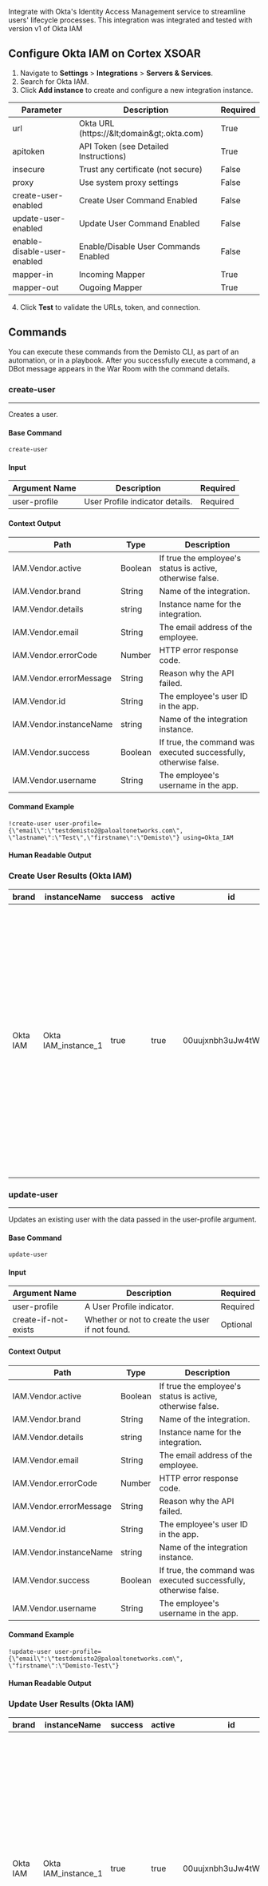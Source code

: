 Integrate with Okta's Identity Access Management service to streamline users' lifecycle processes.
This integration was integrated and tested with version v1 of Okta IAM
## Configure Okta IAM on Cortex XSOAR

1. Navigate to **Settings** > **Integrations** > **Servers & Services**.
2. Search for Okta IAM.
3. Click **Add instance** to create and configure a new integration instance.

| **Parameter** | **Description** | **Required** |
| --- | --- | --- |
| url | Okta URL \(https://&amp;lt;domain&amp;gt;.okta.com\) | True |
| apitoken | API Token \(see Detailed Instructions\) | True |
| insecure | Trust any certificate \(not secure\) | False |
| proxy | Use system proxy settings | False |
| create-user-enabled | Create User Command Enabled | False |
| update-user-enabled | Update User Command Enabled | False |
| enable-disable-user-enabled | Enable/Disable User Commands Enabled | False |
| mapper-in | Incoming Mapper | True |
| mapper-out | Ougoing Mapper | True |

4. Click **Test** to validate the URLs, token, and connection.
## Commands
You can execute these commands from the Demisto CLI, as part of an automation, or in a playbook.
After you successfully execute a command, a DBot message appears in the War Room with the command details.
### create-user
***
Creates a user.


#### Base Command

`create-user`
#### Input

| **Argument Name** | **Description** | **Required** |
| --- | --- | --- |
| user-profile | User Profile indicator details. | Required | 


#### Context Output

| **Path** | **Type** | **Description** |
| --- | --- | --- |
| IAM.Vendor.active | Boolean | If true the employee's status is active, otherwise false. | 
| IAM.Vendor.brand | String | Name of the integration. | 
| IAM.Vendor.details | string | Instance name for the integration. | 
| IAM.Vendor.email | String | The email address of the employee. | 
| IAM.Vendor.errorCode | Number | HTTP error response code. | 
| IAM.Vendor.errorMessage | String | Reason why the API failed. | 
| IAM.Vendor.id | String | The employee's user ID in the app. | 
| IAM.Vendor.instanceName | string | Name of the integration instance. | 
| IAM.Vendor.success | Boolean | If true, the command was executed successfully, otherwise false. | 
| IAM.Vendor.username | String | The employee's username in the app. | 


#### Command Example
```!create-user user-profile={\"email\":\"testdemisto2@paloaltonetworks.com\", \"lastname\":\"Test\",\"firstname\":\"Demisto\"} using=Okta_IAM```

#### Human Readable Output
### Create User Results (Okta IAM)
|brand|instanceName|success|active|id|username|email|details|
|---|---|---|---|---|---|---|---|
| Okta IAM | Okta IAM_instance_1 | true | true | 00uujxnbh3uJw4tWA0h7 | testdemisto2@paloaltonetworks.com | testdemisto2@paloaltonetworks.com | id: 00uujxnbh3uJw4tWA0h7<br>status: PROVISIONED<br>created: 2020-10-18T17:54:30.000Z<br>activated: 2020-10-18T17:54:30.000Z<br>statusChanged: 2020-10-18T17:54:30.000Z<br>lastLogin: null<br>lastUpdated: 2020-10-18T17:54:30.000Z<br>passwordChanged: null<br>type: {"id": "oty8zfz6plq7b0r830h7"}<br>profile: {"firstName": "Demisto", "lastName": "Test", "mobilePhone": null, "secondEmail": null, "login": "testdemisto2@paloaltonetworks.com", "email": "testdemisto44@paloaltonetworks.com"}<br>credentials: {"provider": {"type": "OKTA", "name": "OKTA"}}<br>_links: {"suspend": {"href": "https://panw-test.oktapreview.com/api/v1/users/00uujxnbh3uJw4tWA0h7/lifecycle/suspend", "method": "POST"}, "schema": {"href": "https://panw-test.oktapreview.com/api/v1/meta/schemas/user/osc8zfz6plq7b0r830h7"}, "resetPassword": {"href": "https://panw-test.oktapreview.com/api/v1/users/00uujxnbh3uJw4tWA0h7/lifecycle/reset_password", "method": "POST"}, "reactivate": {"href": "https://panw-test.oktapreview.com/api/v1/users/00uujxnbh3uJw4tWA0h7/lifecycle/reactivate", "method": "POST"}, "self": {"href": "https://panw-test.oktapreview.com/api/v1/users/00uujxnbh3uJw4tWA0h7"}, "type": {"href": "https://panw-test.oktapreview.com/api/v1/meta/types/user/oty8zfz6plq7b0r830h7"}, "deactivate": {"href": "https://panw-test.oktapreview.com/api/v1/users/00uujxnbh3uJw4tWA0h7/lifecycle/deactivate", "method": "POST"}} |



### update-user
***
Updates an existing user with the data passed in the user-profile argument.


#### Base Command

`update-user`
#### Input

| **Argument Name** | **Description** | **Required** |
| --- | --- | --- |
| user-profile | A User Profile indicator. | Required | 
| create-if-not-exists | Whether or not to create the user if not found. | Optional | 


#### Context Output

| **Path** | **Type** | **Description** |
| --- | --- | --- |
| IAM.Vendor.active | Boolean | If true the employee's status is active, otherwise false. | 
| IAM.Vendor.brand | String | Name of the integration. | 
| IAM.Vendor.details | string | Instance name for the integration. | 
| IAM.Vendor.email | String | The email address of the employee. | 
| IAM.Vendor.errorCode | Number | HTTP error response code. | 
| IAM.Vendor.errorMessage | String | Reason why the API failed. | 
| IAM.Vendor.id | String | The employee's user ID in the app. | 
| IAM.Vendor.instanceName | string | Name of the integration instance. | 
| IAM.Vendor.success | Boolean | If true, the command was executed successfully, otherwise false. | 
| IAM.Vendor.username | String | The employee's username in the app. | 


#### Command Example
```!update-user user-profile={\"email\":\"testdemisto2@paloaltonetworks.com\", \"firstname\":\"Demisto-Test\"}```

#### Human Readable Output
### Update User Results (Okta IAM)
|brand|instanceName|success|active|id|username|email|details|
|---|---|---|---|---|---|---|---|
| Okta IAM | Okta IAM_instance_1 | true | true | 00uujxnbh3uJw4tWA0h7 | testdemisto2@paloaltonetworks.com | testdemisto2@paloaltonetworks.com | id: 00uujxnbh3uJw4tWA0h7<br>status: PROVISIONED<br>created: 2020-10-18T17:54:30.000Z<br>activated: 2020-10-18T17:54:30.000Z<br>statusChanged: 2020-10-18T17:54:30.000Z<br>lastLogin: null<br>lastUpdated: 2020-10-18T17:56:53.000Z<br>passwordChanged: null<br>type: {"id": "oty8zfz6plq7b0r830h7"}<br>profile: {"firstName": "Demisto-Test", "lastName": "Test", "mobilePhone": null, "secondEmail": null, "login": "testdemisto2@paloaltonetworks.com", "email": "testdemisto2@paloaltonetworks.com"}<br>credentials: {"provider": {"type": "OKTA", "name": "OKTA"}}<br>_links: {"suspend": {"href": "https://panw-test.oktapreview.com/api/v1/users/00uujxnbh3uJw4tWA0h7/lifecycle/suspend", "method": "POST"}, "schema": {"href": "https://panw-test.oktapreview.com/api/v1/meta/schemas/user/osc8zfz6plq7b0r830h7"}, "resetPassword": {"href": "https://panw-test.oktapreview.com/api/v1/users/00uujxnbh3uJw4tWA0h7/lifecycle/reset_password", "method": "POST"}, "reactivate": {"href": "https://panw-test.oktapreview.com/api/v1/users/00uujxnbh3uJw4tWA0h7/lifecycle/reactivate", "method": "POST"}, "self": {"href": "https://panw-test.oktapreview.com/api/v1/users/00uujxnbh3uJw4tWA0h7"}, "type": {"href": "https://panw-test.oktapreview.com/api/v1/meta/types/user/oty8zfz6plq7b0r830h7"}, "deactivate": {"href": "https://panw-test.oktapreview.com/api/v1/users/00uujxnbh3uJw4tWA0h7/lifecycle/deactivate", "method": "POST"}} |



### get-user
***
Retrieves a single user resource.


#### Base Command

`get-user`
#### Input

| **Argument Name** | **Description** | **Required** |
| --- | --- | --- |
| user-profile | A User Profile indicator. | Required | 


#### Context Output

| **Path** | **Type** | **Description** |
| --- | --- | --- |
| IAM.Vendor.active | Boolean | If true the employee's status is active, otherwise false. | 
| IAM.Vendor.brand | String | Name of the integration. | 
| IAM.Vendor.details | string | Instance name for the integration. | 
| IAM.Vendor.email | String | The email address of the employee. | 
| IAM.Vendor.errorCode | Number | HTTP error response code. | 
| IAM.Vendor.errorMessage | String | Reason why the API failed. | 
| IAM.Vendor.id | String | The employee's user ID in the app. | 
| IAM.Vendor.instanceName | string | Name of the integration instance. | 
| IAM.Vendor.success | Boolean | If true, the command was executed successfully, otherwise false. | 
| IAM.Vendor.username | String | The employee's username in the app. | 


#### Command Example
```!get-user user-profile={\"email\":\"testdemisto2@paloaltonetworks.com\"}```

#### Human Readable Output
### Get User Results (Okta IAM)
|brand|instanceName|success|active|id|username|email|details|
|---|---|---|---|---|---|---|---|
| Okta IAM | Okta IAM_instance_1 | true | true | 00uujxnbh3uJw4tWA0h7 | testdemisto2@paloaltonetworks.com | testdemisto2@paloaltonetworks.com | id: 00uujxnbh3uJw4tWA0h7<br>status: PROVISIONED<br>created: 2020-10-18T17:54:30.000Z<br>activated: 2020-10-18T17:54:30.000Z<br>statusChanged: 2020-10-18T17:54:30.000Z<br>lastLogin: null<br>lastUpdated: 2020-10-18T17:56:53.000Z<br>passwordChanged: null<br>type: {"id": "oty8zfz6plq7b0r830h7"}<br>profile: {"firstName": "Demisto-Test", "lastName": "Test", "mobilePhone": null, "secondEmail": null, "login": "testdemisto2@paloaltonetworks.com", "email": "testdemisto2@paloaltonetworks.com"}<br>credentials: {"provider": {"type": "OKTA", "name": "OKTA"}}<br>_links: {"suspend": {"href": "https://panw-test.oktapreview.com/api/v1/users/00uujxnbh3uJw4tWA0h7/lifecycle/suspend", "method": "POST"}, "schema": {"href": "https://panw-test.oktapreview.com/api/v1/meta/schemas/user/osc8zfz6plq7b0r830h7"}, "resetPassword": {"href": "https://panw-test.oktapreview.com/api/v1/users/00uujxnbh3uJw4tWA0h7/lifecycle/reset_password", "method": "POST"}, "reactivate": {"href": "https://panw-test.oktapreview.com/api/v1/users/00uujxnbh3uJw4tWA0h7/lifecycle/reactivate", "method": "POST"}, "self": {"href": "https://panw-test.oktapreview.com/api/v1/users/00uujxnbh3uJw4tWA0h7"}, "type": {"href": "https://panw-test.oktapreview.com/api/v1/meta/types/user/oty8zfz6plq7b0r830h7"}, "deactivate": {"href": "https://panw-test.oktapreview.com/api/v1/users/00uujxnbh3uJw4tWA0h7/lifecycle/deactivate", "method": "POST"}} |




### disable-user
***
Disable an active user.


#### Base Command

`disable-user`
#### Input

| **Argument Name** | **Description** | **Required** |
| --- | --- | --- |
| user-profile | A User Profile indicator. | Required | 


#### Context Output

| **Path** | **Type** | **Description** |
| --- | --- | --- |
| IAM.Vendor.active | Boolean | If true the employee's status is active, otherwise false. | 
| IAM.Vendor.brand | String | Name of the integration. | 
| IAM.Vendor.details | string | Instance name for the integration. | 
| IAM.Vendor.email | String | The email address of the employee. | 
| IAM.Vendor.errorCode | Number | HTTP error response code. | 
| IAM.Vendor.errorMessage | String | Reason why the API failed. | 
| IAM.Vendor.id | String | The employee's user ID in the app. | 
| IAM.Vendor.instanceName | string | Name of the integration instance. | 
| IAM.Vendor.success | Boolean | If true, the command was executed successfully, otherwise false. | 
| IAM.Vendor.username | String | The employee's username in the app. | 


#### Command Example
```!disable-user user-profile={\"email\":\"testdemisto2@paloaltonetworks.com\"}```

#### Human Readable Output
### Disable User Results (Okta IAM)
|brand|instanceName|success|active|id|username|email|details|
|---|---|---|---|---|---|---|---|
| Okta IAM | Okta IAM_instance_1 | true | false | 00uujxnbh3uJw4tWA0h7 | testdemisto2@paloaltonetworks.com | testdemisto2@paloaltonetworks.com | id: 00uujxnbh3uJw4tWA0h7<br>status: PROVISIONED<br>created: 2020-10-18T17:54:30.000Z<br>activated: 2020-10-18T17:54:30.000Z<br>statusChanged: 2020-10-18T17:54:30.000Z<br>lastLogin: null<br>lastUpdated: 2020-10-18T17:56:53.000Z<br>passwordChanged: null<br>type: {"id": "oty8zfz6plq7b0r830h7"}<br>profile: {"firstName": "Demisto-Test", "lastName": "Test", "mobilePhone": null, "secondEmail": null, "login": "testdemisto2@paloaltonetworks.com", "email": "testdemisto2@paloaltonetworks.com"}<br>credentials: {"provider": {"type": "OKTA", "name": "OKTA"}}<br>_links: {"self": {"href": "https://panw-test.oktapreview.com/api/v1/users/00uujxnbh3uJw4tWA0h7"}} |



### enable-user
***
Enable a deprovisioned user.


#### Base Command

`enable-user`
#### Input

| **Argument Name** | **Description** | **Required** |
| --- | --- | --- |
| user-profile | A User Profile indicator. | Required | 
| create-if-not-exists | Whether or not to create the user if not found. | Optional | 


#### Context Output

| **Path** | **Type** | **Description** |
| --- | --- | --- |
| IAM.Vendor.active | Boolean | If true the employee's status is active, otherwise false. | 
| IAM.Vendor.brand | String | Name of the integration. | 
| IAM.Vendor.details | string | Instance name for the integration. | 
| IAM.Vendor.email | String | The email address of the employee. | 
| IAM.Vendor.errorCode | Number | HTTP error response code. | 
| IAM.Vendor.errorMessage | String | Reason why the API failed. | 
| IAM.Vendor.id | String | The employee's user ID in the app. | 
| IAM.Vendor.instanceName | string | Name of the integration instance. | 
| IAM.Vendor.success | Boolean | If true, the command was executed successfully, otherwise false. | 
| IAM.Vendor.username | String | The employee's username in the app. | 


#### Command Example
```!enable-user user-profile={\"email\":\"testdemisto2@paloaltonetworks.com\"}```

#### Human Readable Output
### Enable User Results (Okta IAM)
|brand|instanceName|success|active|id|username|email|details|
|---|---|---|---|---|---|---|---|
| Okta IAM | Okta IAM_instance_1 | true | true | 00uujxnbh3uJw4tWA0h7 | testdemisto2@paloaltonetworks.com | testdemisto2@paloaltonetworks.com | id: 00uujxnbh3uJw4tWA0h7<br>status: DEPROVISIONED<br>created: 2020-10-18T17:54:30.000Z<br>activated: 2020-10-18T17:54:30.000Z<br>statusChanged: 2020-10-18T17:54:30.000Z<br>lastLogin: null<br>lastUpdated: 2020-10-18T17:56:53.000Z<br>passwordChanged: null<br>type: {"id": "oty8zfz6plq7b0r830h7"}<br>profile: {"firstName": "Demisto-Test", "lastName": "Test", "mobilePhone": null, "secondEmail": null, "login": "testdemisto2@paloaltonetworks.com", "email": "testdemisto2@paloaltonetworks.com"}<br>credentials: {"provider": {"type": "OKTA", "name": "OKTA"}}<br>_links: {"self": {"href": "https://panw-test.oktapreview.com/api/v1/users/00uujxnbh3uJw4tWA0h7"}} |


